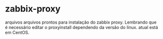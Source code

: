 # zabbix-proxy
arquivos
arquivos prontos para instalação do zabbix proxy.
Lembrando que é necessário editar o proxyinstall dependendo da versão do linux. atual está em CentOS.
